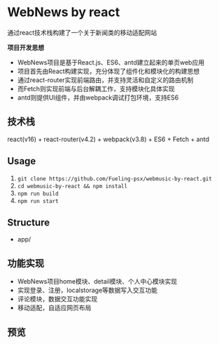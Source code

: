 # WebNews by react  

通过react技术栈构建了一个关于新闻类的移动适配网站

**项目开发思想**

* WebNews项目是基于React.js、ES6、antd建立起来的单页web应用
* 项目首先由React构建实现，充分体现了组件化和模块化的构建思想
* 通过react-router实现前端路由，并支持灵活和自定义的路由机制
* 而Fetch则实现前端与后台解耦工作，支持模块化具体实现
* antd则提供UI组件，并由webpack调试打包环境，支持ES6

## 技术栈
react(v16) + react-router(v4.2) + webpack(v3.8) + ES6 + Fetch + antd

## Usage

1. `git clone https://github.com/Fueling-psx/webmusic-by-react.git`  
2. `cd webmusic-by-react && npm install`
3. `npm run build`
4. `npm run start`

## Structure

* app/

## 功能实现

* WebNews项目home模块、detail模块、个人中心模块实现
* 实现登录、注册，localstorage等数据写入交互功能
* 评论模块，数据交互功能实现
* 移动适配，自适应网页布局

## 预览


